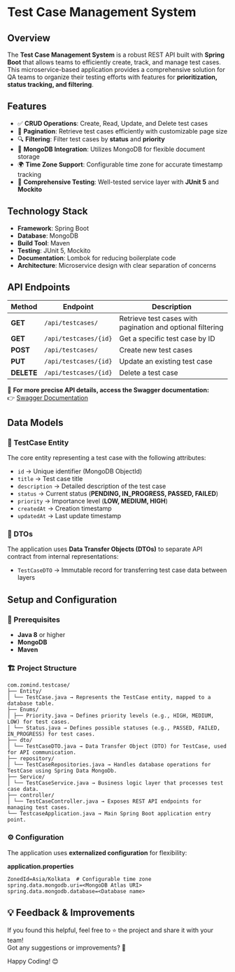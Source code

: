 # Test Case Management System

## Overview

The **Test Case Management System** is a robust REST API built with **Spring Boot** that allows teams to efficiently create, track, and manage test cases. This microservice-based application provides a comprehensive solution for QA teams to organize their testing efforts with features for **prioritization, status tracking, and filtering**.

## Features

- ✅ **CRUD Operations**: Create, Read, Update, and Delete test cases
- 📜 **Pagination**: Retrieve test cases efficiently with customizable page size
- 🔍 **Filtering**: Filter test cases by **status** and **priority**
- 🍃 **MongoDB Integration**: Utilizes MongoDB for flexible document storage
- 🌍 **Time Zone Support**: Configurable time zone for accurate timestamp tracking
- 🧪 **Comprehensive Testing**: Well-tested service layer with **JUnit 5** and **Mockito**

## Technology Stack

- **Framework**: Spring Boot
- **Database**: MongoDB
- **Build Tool**: Maven
- **Testing**: JUnit 5, Mockito
- **Documentation**: Lombok for reducing boilerplate code
- **Architecture**: Microservice design with clear separation of concerns

## API Endpoints

| Method | Endpoint | Description |
|--------|----------|-------------|
| **GET** | `/api/testcases/` | Retrieve test cases with pagination and optional filtering |
| **GET** | `/api/testcases/{id}` | Get a specific test case by ID |
| **POST** | `/api/testcases/` | Create new test cases |
| **PUT** | `/api/testcases/{id}` | Update an existing test case |
| **DELETE** | `/api/testcases/{id}` | Delete a test case |

🔗 **For more precise API details, access the Swagger documentation:**  
👉 [Swagger Documentation](https://testcase-nbgy.onrender.com/swagger-ui/index.html)

## Data Models

### 📝 TestCase Entity

The core entity representing a test case with the following attributes:

- `id` → Unique identifier (MongoDB ObjectId)
- `title` → Test case title
- `description` → Detailed description of the test case
- `status` → Current status (**PENDING, IN_PROGRESS, PASSED, FAILED**)
- `priority` → Importance level (**LOW, MEDIUM, HIGH**)
- `createdAt` → Creation timestamp
- `updatedAt` → Last update timestamp

### 🎯 DTOs

The application uses **Data Transfer Objects (DTOs)** to separate API contract from internal representations:

- `TestCaseDTO` → Immutable record for transferring test case data between layers

## Setup and Configuration

### 📌 Prerequisites

- **Java 8** or higher
- **MongoDB**
- **Maven**

### 🏗️ Project Structure

```
com.zomind.testcase/
├── Entity/
│ └── TestCase.java → Represents the TestCase entity, mapped to a database table.
├── Enums/
│ ├── Priority.java → Defines priority levels (e.g., HIGH, MEDIUM, LOW) for test cases.
│ └── Status.java → Defines possible statuses (e.g., PASSED, FAILED, IN_PROGRESS) for test cases.
├── dto/
│ └── TestCaseDTO.java → Data Transfer Object (DTO) for TestCase, used for API communication.
├── repository/
│ └── TestCaseRepositories.java → Handles database operations for TestCase using Spring Data MongoDb.
├── Service/
│ └── TestCaseService.java → Business logic layer that processes test case data.
├── controller/
│ └── TestCaseController.java → Exposes REST API endpoints for managing test cases.
└── TestcaseApplication.java → Main Spring Boot application entry point.
```

### ⚙️ Configuration

The application uses **externalized configuration** for flexibility:

**application.properties**
```properties
ZonedId=Asia/Kolkata  # Configurable time zone
spring.data.mongodb.uri=<MongoDB Atlas URI>
spring.data.mongodb.database=<Database name>
```

## 💡 Feedback & Improvements

If you found this helpful, feel free to ⭐ the project and share it with your team!  
Got any suggestions or improvements? 🚀

Happy Coding! 😊  

